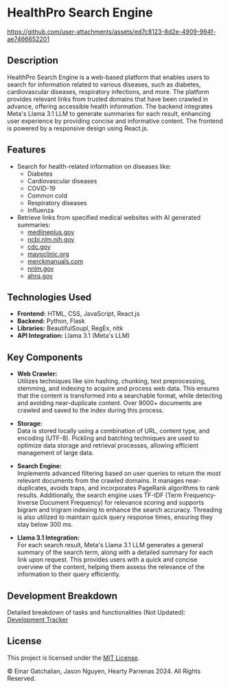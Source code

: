 # HealthPro Search Engine

https://github.com/user-attachments/assets/ed7c8123-8d2e-4909-994f-ae7466652201

## Description

HealthPro Search Engine is a web-based platform that enables users to search for information related to various diseases, such as diabetes, cardiovascular diseases, respiratory infections, and more. The platform provides relevant links from trusted domains that have been crawled in advance, offering accessible health information. The backend integrates Meta's Llama 3.1 LLM to generate summaries for each result, enhancing user experience by providing concise and informative content. The frontend is powered by a responsive design using React.js.

## Features

- Search for health-related information on diseases like:
  - Diabetes
  - Cardiovascular diseases
  - COVID-19
  - Common cold
  - Respiratory diseases
  - Influenza
- Retrieve links from specified medical websites with AI generated summaries:
  - [medlineplus.gov](https://medlineplus.gov)
  - [ncbi.nlm.nih.gov](https://ncbi.nlm.nih.gov)
  - [cdc.gov](https://cdc.gov)
  - [mayoclinic.org](https://mayoclinic.org/patient-care-and-health-information)
  - [merckmanuals.com](https://merckmanuals.com/home)
  - [nnlm.gov](https://nnlm.gov/guides)
  - [ahrq.gov](https://ahrq.gov)

## Technologies Used

- **Frontend:** HTML, CSS, JavaScript, React.js
- **Backend:** Python, Flask
- **Libraries:** BeautifulSoupl, RegEx, nltk
- **API Integration:** Llama 3.1 (Meta's LLM)

## Key Components

- **Web Crawler:**   
Utilizes techniques like sim hashing, chunking, text preprocessing, stemming, and indexing to acquire and process web data. This ensures that the content is transformed into a searchable format, while detecting and avoiding near-duplicate content. Over 9000+ documents are crawled and saved to the index during this process.

- **Storage:**  
Data is stored locally using a combination of URL, content type, and encoding (UTF-8). Pickling and batching techniques are used to optimize data storage and retrieval processes, allowing efficient management of large data.

- **Search Engine:**  
Implements advanced filtering based on user queries to return the most relevant documents from the crawled domains. It manages near-duplicates, avoids traps, and incorporates PageRank algorithms to rank results. Additionally, the search engine uses TF-IDF (Term Frequency-Inverse Document Frequency) for relevance scoring and supports bigram and trigram indexing to enhance the search accuracy. Threading is also utilized to maintain quick query response times, ensuring they stay below 300 ms.

- **Llama 3.1 Integration:**  
For each search result, Meta's Llama 3.1 LLM generates a general summary of the search term, along with a detailed summary for each link upon request. This provides users with a quick and concise overview of the content, helping them assess the relevance of the information to their query efficiently.

## Development Breakdown

Detailed breakdown of tasks and functionalities (Not Updated):
[Development Tracker](https://docs.google.com/spreadsheets/d/1vsqg4zMGd2XRCh5tZpoT_6qzItl3ja7oGtht_uOl1sw/edit?usp=sharing)

## License

This project is licensed under the [MIT License](LICENSE).

© Einar Gatchalian, Jason Nguyen, Hearty Parrenas 2024. All Rights Reserved.
